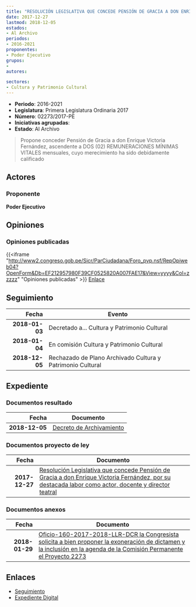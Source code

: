 ```yaml
---
title: "RESOLUCIÓN LEGISLATIVA QUE CONCEDE PENSIÓN DE GRACIA A DON ENRIQUE VICTORIA FERNÁNDEZ, POR SU DESTACADA LABOR COMO ACTOR, DOCENTE Y DIRECTOR TEATRAL"
date: 2017-12-27
lastmod: 2018-12-05
estados:
- Al Archivo
periodos:
- 2016-2021
proponentes:
- Poder Ejecutivo
grupos:
- 
autores:

sectores:
- Cultura y Patrimonio Cultural
---
```

- **Periodo**: 2016-2021
- **Legislatura**: Primera Legislatura Ordinaria 2017
- **Número**: 02273/2017-PE
- **Iniciativas agrupadas**: 
- **Estado**: Al Archivo

> Propone conceder Pensión de Gracia a don Enrique Victoria Fernández, ascendente a DOS (02) REMUNERACIONES MÍNIMAS VITALES mensuales, cuyo merecimiento ha sido debidamente calificado


## Actores

### Proponente

**Poder Ejecutivo**

## Opiniones

### Opiniones publicadas

{{<iframe "http://www2.congreso.gob.pe/Sicr/ParCiudadana/Foro_pvp.nsf/RepOpiweb04?OpenForm&Db=EF212957980F39CF0525820A007FAE17&View=yyyy&Col=zzzzz" "Opiniones publicadas" >}}
[Enlace](http://www2.congreso.gob.pe/Sicr/ParCiudadana/Foro_pvp.nsf/RepOpiweb04?OpenForm&Db=EF212957980F39CF0525820A007FAE17&View=yyyy&Col=zzzzz)


## Seguimiento

| Fecha | Evento |
|------:|--------|
| **2018-01-03** | Decretado a... Cultura y Patrimonio Cultural |
| **2018-01-04** | En comisión Cultura y Patrimonio Cultural |
| **2018-12-05** | Rechazado de Plano Archivado Cultura y Patrimonio Cultural |

## Expediente

### Documentos resultado

| Fecha | Documento |
|------:|-----------|
| **2018-12-05** | [Decreto de Archivamiento](http://www.leyes.congreso.gob.pe/Documentos/2016_2021/Dictamenes/Proyectos_de_Ley/02273DC05MAY20181205.pdf) |

### Documentos proyecto de ley

| Fecha | Documento |
|------:|-----------|
| **2017-12-27** | [Resolución Legislativa que concede Pensión de Gracia a don Enrique Victoria Fernández, por su destacada labor como actor, docente y director teatral](http://www.leyes.congreso.gob.pe/Documentos/2016_2021/Proyectos_de_Ley_y_de_Resoluciones_Legislativas/PL0227320171227.pdf) |

### Documentos anexos

| Fecha | Documento |
|------:|-----------|
| **2018-01-29** | [Oficio-160-2017-2018-LLR-DCR la Congresista solicita a bien proponer la exoneración de dictamen y la inclusión en la agenda de la Comisión Permanente el Proyecto 2273](http://www.leyes.congreso.gob.pe/Documentos/2016_2021/Oficios/Congresistas/OFICIO-160-2017-2018-LLR-DCR.pdf) |

## Enlaces

- [Seguimiento](http://www2.congreso.gob.pe/Sicr/TraDocEstProc/CLProLey2016.nsf/f7fff46988ca05b1052578e100829cc7/6d22c13d6612c702052582030079f097?OpenDocument)
- [Expediente Digital](http://www2.congreso.gob.pe/Sicr/TraDocEstProc/Expvirt_2011.nsf/visbusqptramdoc1621/02273?opendocument)

